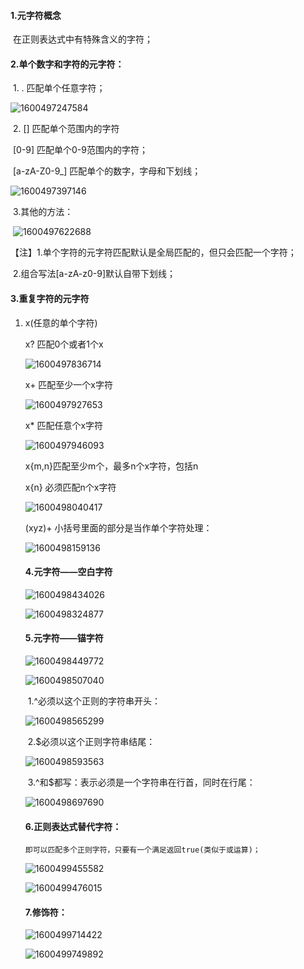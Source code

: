 #### 1.元字符概念

​	在正则表达式中有特殊含义的字符；

#### 2.单个数字和字符的元字符：

​	1.	.	匹配单个任意字符；

![1600497247584](C:\Users\lenovo\AppData\Roaming\Typora\typora-user-images\1600497247584.png)

​	2.	[]	匹配单个范围内的字符

​		[0-9]	匹配单个0-9范围内的字符；

​		[a-zA-Z0-9_]	匹配单个的数字，字母和下划线；

![1600497397146](C:\Users\lenovo\AppData\Roaming\Typora\typora-user-images\1600497397146.png)

​	3.其他的方法：

​	![1600497622688](C:\Users\lenovo\AppData\Roaming\Typora\typora-user-images\1600497622688.png) 

​	【注】1.单个字符的元字符匹配默认是全局匹配的，但只会匹配一个字符；

​		    2.组合写法[a-zA-z0-9]默认自带下划线；		

#### 3.重复字符的元字符

 1. x(任意的单个字符)

    x?	匹配0个或者1个x

    ![1600497836714](C:\Users\lenovo\AppData\Roaming\Typora\typora-user-images\1600497836714.png)

    x+	匹配至少一个x字符

    ![1600497927653](C:\Users\lenovo\AppData\Roaming\Typora\typora-user-images\1600497927653.png)

    x*	匹配任意个x字符

    ![1600497946093](C:\Users\lenovo\AppData\Roaming\Typora\typora-user-images\1600497946093.png)

    x{m,n}匹配至少m个，最多n个x字符，包括n

    x{n}     必须匹配n个x字符

    ![1600498040417](C:\Users\lenovo\AppData\Roaming\Typora\typora-user-images\1600498040417.png)

    (xyz)+	小括号里面的部分是当作单个字符处理：

    ![1600498159136](C:\Users\lenovo\AppData\Roaming\Typora\typora-user-images\1600498159136.png)

    #### 4.元字符——空白字符

    ![1600498434026](C:\Users\lenovo\AppData\Roaming\Typora\typora-user-images\1600498434026.png)

    ![1600498324877](C:\Users\lenovo\AppData\Roaming\Typora\typora-user-images\1600498324877.png)

    #### 5.元字符——锚字符

    ![1600498449772](C:\Users\lenovo\AppData\Roaming\Typora\typora-user-images\1600498449772.png) 

    ![1600498507040](C:\Users\lenovo\AppData\Roaming\Typora\typora-user-images\1600498507040.png)

    ​	1.^必须以这个正则的字符串开头：

    ![1600498565299](C:\Users\lenovo\AppData\Roaming\Typora\typora-user-images\1600498565299.png)

    ​	2.$必须以这个正则字符串结尾：

    ![1600498593563](C:\Users\lenovo\AppData\Roaming\Typora\typora-user-images\1600498593563.png)

    ​	3.^和$都写：表示必须是一个字符串在行首，同时在行尾：

    ![1600498697690](C:\Users\lenovo\AppData\Roaming\Typora\typora-user-images\1600498697690.png)



    #### 6.正则表达式替代字符：
    
    	即可以匹配多个正则字符，只要有一个满足返回true(类似于或运算)；
    
    ![1600499455582](C:\Users\lenovo\AppData\Roaming\Typora\typora-user-images\1600499455582.png)
    
    ![1600499476015](C:\Users\lenovo\AppData\Roaming\Typora\typora-user-images\1600499476015.png)
    
    #### 7.修饰符：
    
    ![1600499714422](C:\Users\lenovo\AppData\Roaming\Typora\typora-user-images\1600499714422.png)



    ![1600499749892](C:\Users\lenovo\AppData\Roaming\Typora\typora-user-images\1600499749892.png)










